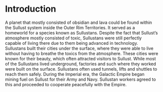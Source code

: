 # Introduction

A planet that mostly consisted of obsidian and lava could be found within the Sullust system inside the Outer Rim Territories.
It served as a homeworld for a species known as Sullustans.
Despite the fact that Sullust’s atmosphere mostly consisted of toxic, Sullustans were still perfectly capable of living there due to them being advanced in technology.
Sullustans built their cities under the surface, where they were able to live without having to breathe the toxics from the atmosphere.
These cities were known for their beauty, which often attracted visitors to Sullust.
While most of the Sullustans lived underground, factories and such where they worked were built on the surface.
Sullustans often used tunnels, lifts and shuttles to reach them safely.
During the Imperial era, the Galactic Empire began mining fuel on Sullust for their Army and Navy.
Sullustan workers agreed to this and proceeded to cooperate peacefully with the Empire.
